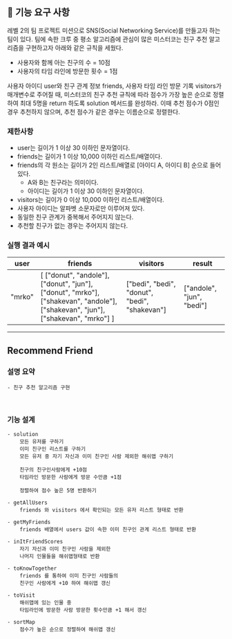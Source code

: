 ## 🚀 기능 요구 사항

레벨 2의 팀 프로젝트 미션으로 SNS(Social Networking Service)를 만들고자 하는 팀이 있다. 팀에 속한 크루 중 평소 알고리즘에 관심이 많은 미스터코는 친구 추천 알고리즘을 구현하고자 아래와 같은 규칙을 세웠다.

- 사용자와 함께 아는 친구의 수 = 10점 
- 사용자의 타임 라인에 방문한 횟수 = 1점

사용자 아이디 user와 친구 관계 정보 friends, 사용자 타임 라인 방문 기록 visitors가 매개변수로 주어질 때, 미스터코의 친구 추천 규칙에 따라 점수가 가장 높은 순으로 정렬하여 최대 5명을 return 하도록 solution 메서드를 완성하라. 이때 추천 점수가 0점인 경우 추천하지 않으며, 추천 점수가 같은 경우는 이름순으로 정렬한다.

### 제한사항

- user는 길이가 1 이상 30 이하인 문자열이다.
- friends는 길이가 1 이상 10,000 이하인 리스트/배열이다.
- friends의 각 원소는 길이가 2인 리스트/배열로 [아이디 A, 아이디 B] 순으로 들어있다.
  - A와 B는 친구라는 의미이다.
  - 아이디는 길이가 1 이상 30 이하인 문자열이다.
- visitors는 길이가 0 이상 10,000 이하인 리스트/배열이다.
- 사용자 아이디는 알파벳 소문자로만 이루어져 있다.
- 동일한 친구 관계가 중복해서 주어지지 않는다.
- 추천할 친구가 없는 경우는 주어지지 않는다.

### 실행 결과 예시

| user | friends | visitors | result |
| --- | --- | --- | --- |
| "mrko" | [ ["donut", "andole"], ["donut", "jun"], ["donut", "mrko"], ["shakevan", "andole"], ["shakevan", "jun"], ["shakevan", "mrko"] ] | ["bedi", "bedi", "donut", "bedi", "shakevan"] | ["andole", "jun", "bedi"] |

---

## Recommend Friend


### 설명 요약

    - 친구 추천 알고리즘 구현
<br/>

### 기능 설계

    - solution
        모든 유저를 구하기 
        이미 친구인 리스트를 구하기
        모든 유저 중 자기 자신과 이미 친구인 사람 제외한 해쉬맵 구하기
        
        친구의 친구인사람에게 +10점
        타임라인 방문한 사람에게 방문 수만큼 +1점

        정렬하여 점수 높은 5명 반환하기

    - getAllUsers
        friends 와 visitors 에서 확인되는 모든 유저 리스트 형태로 반환 

    - getMyFriends
        friends 배열에서 users 값이 속한 이미 친구인 관계 리스트 형태로 반환
        
    - inItFriendScores
        자기 자신과 이미 친구인 사람을 제외한
        나머지 인물들을 해쉬맵형태로 반환 

    - toKnowTogether
        friends 를 통하여 이미 친구인 사람들의
        친구인 사람에게 +10 하여 해쉬맵 갱신

    - toVisit
        해쉬맵에 있는 인물 중 
        타임라인에 방문한 사람 방문한 횟수만큼 +1 해서 갱신   

    - sortMap
        점수가 높은 순으로 정렬하여 해쉬맵 갱신
